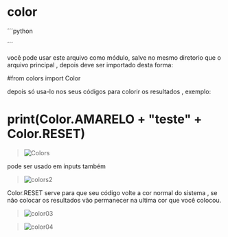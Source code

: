 # color

´´´python

´´´

você pode usar este arquivo como módulo, salve no mesmo diretorio que o arquivo principal , depois deve ser importado desta forma:

#from colors import Color

depois só usa-lo nos seus códigos para colorir os resultados , exemplo:

# print(Color.AMARELO + "teste" + Color.RESET)

> ![Colors](https://user-images.githubusercontent.com/79322362/153462685-a229f2af-5ec2-4328-86b7-6e3804777a00.png)

pode ser usado em inputs também 


> ![colors2](https://user-images.githubusercontent.com/79322362/153479477-e2db0dfb-1c1b-4784-80d6-c64e30717db6.png)

Color.RESET serve para que seu código volte a cor normal do sistema , se não colocar os resultados vão permanecer na ultima cor que você colocou.

> ![color03](https://user-images.githubusercontent.com/79322362/153483400-c32341b9-90c7-4647-bf5f-29464917e228.png)

> ![color04](https://user-images.githubusercontent.com/79322362/153483964-c3eb6b9c-76d9-40bd-a793-0b9c51b88cb9.png)
